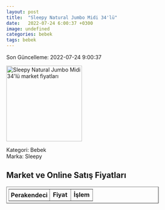 ```yaml
---
layout: post
title:  "Sleepy Natural Jumbo Midi 34'lü"
date:   2022-07-24 6:00:37 +0300
image: undefined
categories: bebek
tags: bebek
---
```


Son Güncelleme: 2022-07-24 9:00:37

<img src="undefined" width="200" alt="Sleepy Natural Jumbo Midi 34'lü market fiyatları" />

Kategori: Bebek
<br />
Marka: Sleepy

<h2>Market ve Online Satış Fiyatları</h2>

<table border="1" style="padding: 5px;width:80%;">
  <tr>
    <td style="padding: 5px;"><strong>Perakendeci</strong></td>
    <td><strong>Fiyat</strong></td>
    <td><strong>İşlem</strong></td>
  </tr>
  
</table>
